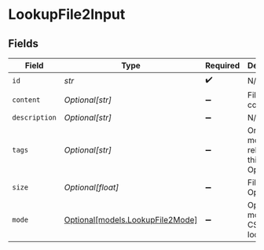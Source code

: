 # LookupFile2Input


## Fields

| Field                                                            | Type                                                             | Required                                                         | Description                                                      |
| ---------------------------------------------------------------- | ---------------------------------------------------------------- | ---------------------------------------------------------------- | ---------------------------------------------------------------- |
| `id`                                                             | *str*                                                            | :heavy_check_mark:                                               | N/A                                                              |
| `content`                                                        | *Optional[str]*                                                  | :heavy_minus_sign:                                               | File content.                                                    |
| `description`                                                    | *Optional[str]*                                                  | :heavy_minus_sign:                                               | N/A                                                              |
| `tags`                                                           | *Optional[str]*                                                  | :heavy_minus_sign:                                               | One or more tags related to this lookup. Optional.               |
| `size`                                                           | *Optional[float]*                                                | :heavy_minus_sign:                                               | File size. Optional.                                             |
| `mode`                                                           | [Optional[models.LookupFile2Mode]](../models/lookupfile2mode.md) | :heavy_minus_sign:                                               | Operation mode for CSV-based lookups                             |